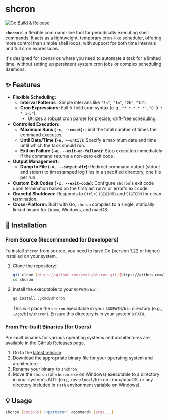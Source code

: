 # shcron

[![Go Build & Release](https://github.com/xemle/shcron/actions/workflows/release.yml/badge.svg)](https://github.com/xemle/shcron/actions/workflows/release.yml)

**`shcron`** is a flexible command-line tool for periodically executing shell commands. It acts as a lightweight, temporary cron-like scheduler, offering more control than simple shell loops, with support for both time intervals and full cron expressions.

It's designed for scenarios where you need to automate a task for a limited time, without setting up persistent system cron jobs or complex scheduling daemons.

## ✨ Features

* **Flexible Scheduling:**
    * **Interval Patterns:** Simple intervals like `"5s"`, `"1m"`, `"2h"`, `"1d"`.
    * **Cron Expressions:** Full 5-field cron syntax (e.g., `"* * * * *"`, `"0 9 * * 1-5"`).
        * Utilizes a robust cron parser for precise, drift-free scheduling.
* **Controlled Execution:**
    * **Maximum Runs (`-c, --count`):** Limit the total number of times the command executes.
    * **Until Date/Time (`-u, --until`):** Specify a maximum date and time until which the task should run.
    * **Exit on Failure (`-e, --exit-on-failure`):** Stop execution immediately if the command returns a non-zero exit code.
* **Output Management:**
    * **Dump to File (`-o, --output-dir`):** Redirect command output (stdout and stderr) to timestamped log files in a specified directory, one file per run.
* **Custom Exit Codes (`-x, --exit-code`):** Configure `shcron`'s exit code upon termination based on the first/last run's or error's exit code.
* **Graceful Shutdown:** Responds to `Ctrl+C` (`SIGINT`) and `SIGTERM` for clean termination.
* **Cross-Platform:** Built with Go, `shcron` compiles to a single, statically linked binary for Linux, Windows, and macOS.

## 🚀 Installation

### From Source (Recommended for Developers)

To install `shcron` from source, you need to have Go (version 1.22 or higher) installed on your system.

1.  Clone the repository:
    ```bash
    git clone [https://github.com/xemle/shcron.git](https://github.com/xemle/shcron.git)
    cd shcron
    ```
2.  Install the executable to your `GOPATH/bin`:
    ```bash
    go install ./cmd/shcron
    ```
    This will place the `shcron` executable in your `$GOPATH/bin` directory (e.g., `~/go/bin/shcron`). Ensure this directory is in your system's `PATH`.

### From Pre-built Binaries (for Users)

Pre-built binaries for various operating systems and architectures are available in the [GitHub Releases](https://github.com/xemle/shcron/releases) page.

1.  Go to the [latest release](https://github.com/xemle/shcron/releases/latest).
2.  Download the appropriate binary file for your operating system and architecture.
3.  Rename your binary to `shchron`
4.  Move the `shcron` (or `shcron.exe` on Windows) executable to a directory in your system's `PATH` (e.g., `/usr/local/bin` on Linux/macOS, or any directory included in `Path` environment variable on Windows).

## 💡 Usage

```bash
shcron [options] "<pattern>" <command> [args...]
```